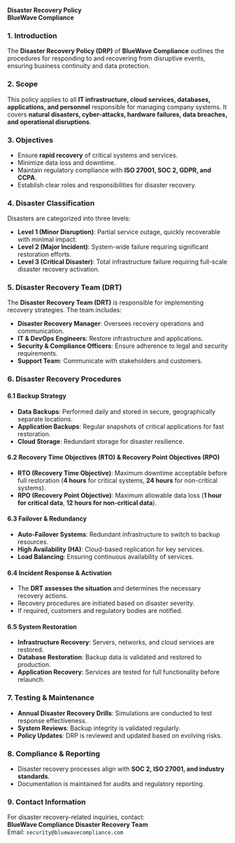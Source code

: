 **Disaster Recovery Policy**  
**BlueWave Compliance**  

### 1. Introduction  
The **Disaster Recovery Policy (DRP)** of **BlueWave Compliance** outlines the procedures for responding to and recovering from disruptive events, ensuring business continuity and data protection.

### 2. Scope  
This policy applies to all **IT infrastructure, cloud services, databases, applications, and personnel** responsible for managing company systems. It covers **natural disasters, cyber-attacks, hardware failures, data breaches, and operational disruptions**.

### 3. Objectives  
- Ensure **rapid recovery** of critical systems and services.
- Minimize data loss and downtime.
- Maintain regulatory compliance with **ISO 27001, SOC 2, GDPR, and CCPA**.
- Establish clear roles and responsibilities for disaster recovery.

### 4. Disaster Classification  
Disasters are categorized into three levels:
- **Level 1 (Minor Disruption)**: Partial service outage, quickly recoverable with minimal impact.
- **Level 2 (Major Incident)**: System-wide failure requiring significant restoration efforts.
- **Level 3 (Critical Disaster)**: Total infrastructure failure requiring full-scale disaster recovery activation.

### 5. Disaster Recovery Team (DRT)  
The **Disaster Recovery Team (DRT)** is responsible for implementing recovery strategies. The team includes:
- **Disaster Recovery Manager**: Oversees recovery operations and communication.
- **IT & DevOps Engineers**: Restore infrastructure and applications.
- **Security & Compliance Officers**: Ensure adherence to legal and security requirements.
- **Support Team**: Communicate with stakeholders and customers.

### 6. Disaster Recovery Procedures  
#### 6.1 Backup Strategy  
- **Data Backups**: Performed daily and stored in secure, geographically separate locations.
- **Application Backups**: Regular snapshots of critical applications for fast restoration.
- **Cloud Storage**: Redundant storage for disaster resilience.

#### 6.2 Recovery Time Objectives (RTO) & Recovery Point Objectives (RPO)  
- **RTO (Recovery Time Objective)**: Maximum downtime acceptable before full restoration (**4 hours** for critical systems, **24 hours** for non-critical systems).
- **RPO (Recovery Point Objective)**: Maximum allowable data loss (**1 hour for critical data**, **12 hours for non-critical data**).

#### 6.3 Failover & Redundancy  
- **Auto-Failover Systems**: Redundant infrastructure to switch to backup resources.
- **High Availability (HA)**: Cloud-based replication for key services.
- **Load Balancing**: Ensuring continuous availability of services.

#### 6.4 Incident Response & Activation  
- The **DRT assesses the situation** and determines the necessary recovery actions.
- Recovery procedures are initiated based on disaster severity.
- If required, customers and regulatory bodies are notified.

#### 6.5 System Restoration  
- **Infrastructure Recovery**: Servers, networks, and cloud services are restored.
- **Database Restoration**: Backup data is validated and restored to production.
- **Application Recovery**: Services are tested for full functionality before relaunch.

### 7. Testing & Maintenance  
- **Annual Disaster Recovery Drills**: Simulations are conducted to test response effectiveness.
- **System Reviews**: Backup integrity is validated regularly.
- **Policy Updates**: DRP is reviewed and updated based on evolving risks.

### 8. Compliance & Reporting  
- Disaster recovery processes align with **SOC 2, ISO 27001, and industry standards**.
- Documentation is maintained for audits and regulatory reporting.

### 9. Contact Information  
For disaster recovery-related inquiries, contact:  
**BlueWave Compliance Disaster Recovery Team**  
Email: `security@bluewavecompliance.com`